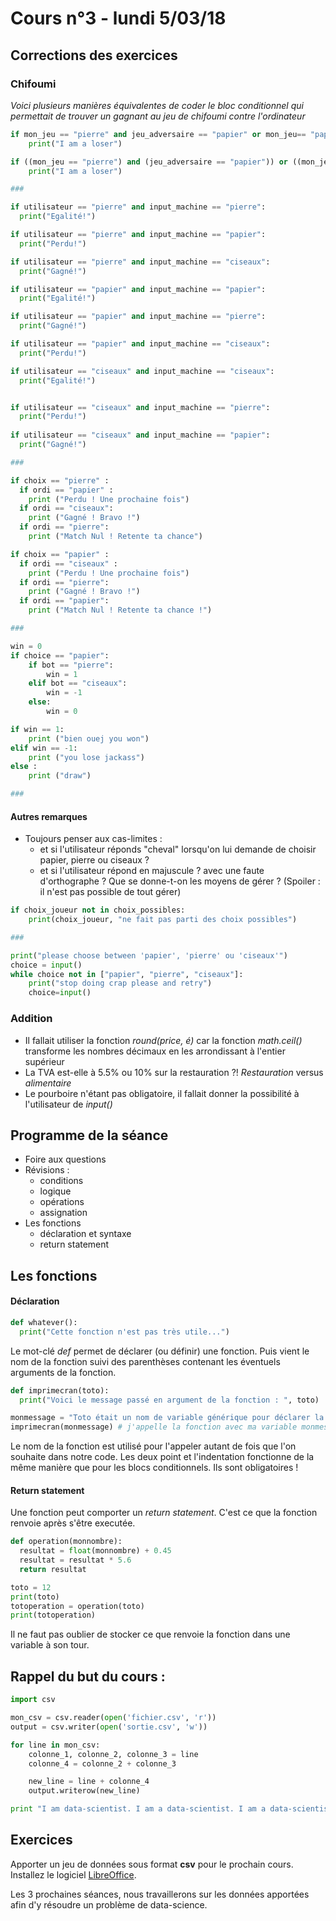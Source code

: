 # Cours n°3 - lundi 5/03/18

## Corrections des exercices

### Chifoumi

_Voici plusieurs manières équivalentes de coder le bloc conditionnel qui permettait de trouver un gagnant au jeu de chifoumi contre l'ordinateur_

~~~python
if mon_jeu == "pierre" and jeu_adversaire == "papier" or mon_jeu== "papier" and jeu_adversaire == "ciseaux" or mon_jeu == "ciseaux" and jeu_adversaire == "pierre":
	print("I am a loser")

if ((mon_jeu == "pierre") and (jeu_adversaire == "papier")) or ((mon_jeu== "papier") and (jeu_adversaire == "ciseaux")) or ((mon_jeu == "ciseaux") and (jeu_adversaire == "pierre")):
	print("I am a loser")

###

if utilisateur == "pierre" and input_machine == "pierre":
  print("Egalité!")

if utilisateur == "pierre" and input_machine == "papier":
  print("Perdu!")

if utilisateur == "pierre" and input_machine == "ciseaux":
  print("Gagné!")

if utilisateur == "papier" and input_machine == "papier":
  print("Egalité!")

if utilisateur == "papier" and input_machine == "pierre":
  print("Gagné!")

if utilisateur == "papier" and input_machine == "ciseaux":
  print("Perdu!")

if utilisateur == "ciseaux" and input_machine == "ciseaux":
  print("Egalité!")


if utilisateur == "ciseaux" and input_machine == "pierre":
  print("Perdu!")
  
if utilisateur == "ciseaux" and input_machine == "papier":
  print("Gagné!")

###

if choix == "pierre" :
  if ordi == "papier" :
    print ("Perdu ! Une prochaine fois")
  if ordi == "ciseaux":
    print ("Gagné ! Bravo !")
  if ordi == "pierre":
    print ("Match Nul ! Retente ta chance")

if choix == "papier" :
  if ordi == "ciseaux" :
    print ("Perdu ! Une prochaine fois")
  if ordi == "pierre":
    print ("Gagné ! Bravo !")
  if ordi == "papier":
    print ("Match Nul ! Retente ta chance !")    

###

win = 0
if choice == "papier":
    if bot == "pierre":
        win = 1
    elif bot == "ciseaux":
        win = -1
    else:
        win = 0

if win == 1:
    print ("bien ouej you won")
elif win == -1:
    print ("you lose jackass")
else :
    print ("draw")

###


~~~

#### Autres remarques
- Toujours penser aux cas-limites : 
  + et si l'utilisateur réponds "cheval" lorsqu'on lui demande de choisir papier, pierre ou ciseaux ?
  + et si l'utilisateur répond en majuscule ? avec une faute d'orthographe ? Que se donne-t-on les moyens de gérer ? (Spoiler : il n'est pas possible de tout gérer)

~~~python
if choix_joueur not in choix_possibles:
    print(choix_joueur, "ne fait pas parti des choix possibles")

###

print("please choose between 'papier', 'pierre' ou 'ciseaux'")
choice = input()
while choice not in ["papier", "pierre", "ciseaux"]:
    print("stop doing crap please and retry")
    choice=input()
~~~

### Addition

- Il fallait utiliser la fonction _round(price, é)_  car la fonction _math.ceil()_ transforme les nombres décimaux en les arrondissant à l'entier supérieur
- La TVA est-elle à 5.5% ou 10% sur la restauration ?! _Restauration_ versus _alimentaire_
- Le pourboire n'étant pas obligatoire, il fallait donner la possibilité à l'utilisateur de _input()_

## Programme de la séance

- Foire aux questions
- Révisions :
  + conditions
  + logique
  + opérations
  + assignation
- Les fonctions
  + déclaration et syntaxe
  + return statement

## Les fonctions

#### Déclaration

~~~python
def whatever():
  print("Cette fonction n'est pas très utile...")
~~~
Le mot-clé _def_ permet de déclarer (ou définir) une fonction. Puis vient le nom de la fonction suivi des parenthèses contenant les éventuels arguments de la fonction.
~~~python
def imprimecran(toto):
  print("Voici le message passé en argument de la fonction : ", toto)

monmessage = "Toto était un nom de variable générique pour déclarer la fonction !"
imprimecran(monmessage) # j'appelle la fonction avec ma variable monmessage
~~~
Le nom de la fonction est utilisé pour l'appeler autant de fois que l'on souhaite dans notre code. Les deux point et l'indentation fonctionne de la même manière que pour les blocs conditionnels. Ils sont obligatoires !

#### Return statement
Une fonction peut comporter un _return statement_. C'est ce que la fonction renvoie après s'être executée.

~~~python
def operation(monnombre):
  resultat = float(monnombre) + 0.45
  resultat = resultat * 5.6
  return resultat

toto = 12
print(toto)
totoperation = operation(toto)
print(totoperation)
~~~

Il ne faut pas oublier de stocker ce que renvoie la fonction dans une variable à son tour.

## Rappel du but du cours : 
~~~python
import csv

mon_csv = csv.reader(open('fichier.csv', 'r'))
output = csv.writer(open('sortie.csv', 'w'))

for line in mon_csv:
    colonne_1, colonne_2, colonne_3 = line
    colonne_4 = colonne_2 + colonne_3

    new_line = line + colonne_4
    output.writerow(new_line)

print "I am data-scientist. I am a data-scientist. I am a data-scientist."
~~~

## Exercices

Apporter un jeu de données sous format __csv__ pour le prochain cours. Installez le logiciel [LibreOffice](libreoffice.org).

Les 3 prochaines séances, nous travaillerons sur les données apportées afin d'y résoudre un problème de data-science.


